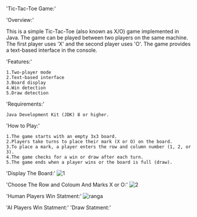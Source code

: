 'Tic-Tac-Toe Game:'

'Overview:'

This is a simple Tic-Tac-Toe (also known as X/O) game implemented in Java. The game can be played between two players on the same machine. The first player uses 'X' and the second player uses 'O'. The game provides a text-based interface in the console.

'Features:'

    1.Two-player mode 
    2.Text-based interface
    3.Board display
    4.Win detection
    5.Draw detection

'Requirements:'

    Java Development Kit (JDK) 8 or higher.

'How to Play:'

    1.The game starts with an empty 3x3 board.
    2.Players take turns to place their mark (X or O) on the board.
    3.To place a mark, a player enters the row and column number (1, 2, or 3).
    4.The game checks for a win or draw after each turn.
    5.The game ends when a player wins or the board is full (draw).
  
     
'Display The Board:'
                           ![1](https://github.com/Pandiyanjiii/X-O-game/assets/106813106/52ba6b43-84a9-4c0d-899a-8a83a464d1d9)


'Choose The  Row and Coloum And Marks X or O:'
                         ![2](https://github.com/Pandiyanjiii/X-O-game/assets/106813106/124ab085-bc2c-4f48-a038-084d2287924d)


'Human Players Win Statment:'
![ranga](https://github.com/Pandiyanjiii/X-O-game/assets/106813106/58e710c7-d59f-405a-a56d-ec65470d69bc)

'AI Players Win Statment:'
'Draw Statment:'
 


